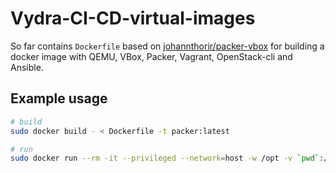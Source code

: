 # Vydra-CI-CD-virtual-images

So far contains `Dockerfile` based on [johannthorir/packer-vbox](https://hub.docker.com/r/johannthorir/packer-vbox) for building a docker image with QEMU, VBox, Packer, Vagrant, OpenStack-cli and Ansible.

## Example usage
```bash
# build
sudo docker build - < Dockerfile -t packer:latest

# run
sudo docker run --rm -it --privileged --network=host -w /opt -v `pwd`:/opt packer
```
